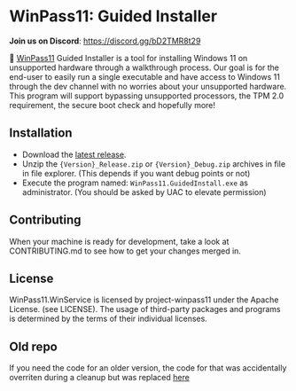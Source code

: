 # WinPass11: Guided Installer

**Join us on Discord**: https://discord.gg/bD2TMR8t29

🔑 [WinPass11](https://github.com/project-winpass11) Guided Installer is a tool for installing Windows 11 on unsupported hardware through a walkthrough process. Our goal is for the end-user to easily run a single executable and have access to Windows 11 through the dev channel with no worries about your unsupported hardware. This program will support bypassing unsupported processors, the TPM 2.0 requirement, the secure boot check and hopefully more!

## Installation
* Download the [latest release](https://github.com/project-winpass11/WinPass11.GuidedInstaller/releases).
* Unzip the `{Version}_Release.zip` or `{Version}_Debug.zip` archives in file in file explorer. (This depends if you want debug points or not)
* Execute the program named: `WinPass11.GuidedInstall.exe` as administrator. (You should be asked by UAC to elevate permission)

## Contributing
When your machine is ready for development, take a look at CONTRIBUTING.md to see how to get your changes merged in.

## License
WinPass11.WinService is licensed by project-winpass11 under the Apache License. (see LICENSE). The usage of third-party packages and programs is determined by the terms of their individual licenses.


## Old repo

If you need the code for an older version, the code for that was accidentally overriten during a cleanup but was replaced [here](https://github.com/project-winpass11/guided-installer-precleanup)
